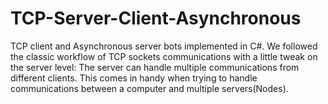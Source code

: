 # TCP-Server-Client-Asynchronous

TCP client and Asynchronous server bots implemented in C#.
We followed the classic workflow of TCP sockets communications with a little tweak on the server level: The server can handle multiple communications from different clients. This comes in handy when trying to handle communications between a computer and multiple servers(Nodes).
